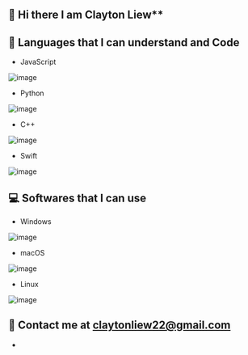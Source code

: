 ## 👋 Hi there I am Clayton Liew**

## 👀 Languages that I can understand and Code 
- JavaScript

![image](https://user-images.githubusercontent.com/72314373/113935562-9acbf300-97ee-11eb-928d-e108211ca252.png)
- Python

![image](https://user-images.githubusercontent.com/72314373/113935623-a6b7b500-97ee-11eb-8a88-9aee41f79d0f.png)
- C++

![image](https://user-images.githubusercontent.com/72314373/113935724-c7800a80-97ee-11eb-9bb2-f2c8b3deab30.png)
- Swift

![image](https://user-images.githubusercontent.com/72314373/139533429-460db67b-7d8a-4b18-86a5-3057c41535b1.png)




## 💻 Softwares that I can use
- Windows

![image](https://user-images.githubusercontent.com/72314373/113936338-8b997500-97ef-11eb-8712-2360cd5e3a75.png)
- macOS

![image](https://user-images.githubusercontent.com/72314373/113936383-97853700-97ef-11eb-88ba-3a7b3e0a1056.png)
- Linux

![image](https://user-images.githubusercontent.com/72314373/113936413-a1a73580-97ef-11eb-9f5c-2598e1329542.png)


## 📲 Contact me at claytonliew22@gmail.com


<!---
14041980ClaytonChLiew/14041980ClaytonChLiew is a ✨ special ✨ repository because its `README.md` (this file) appears on your GitHub profile.
You can click the Preview link to take a look at your changes.
--->
-
